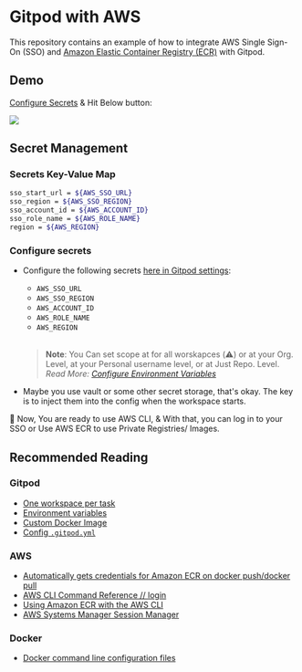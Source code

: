 # Gitpod with AWS

This repository contains an example of how to integrate AWS Single Sign-On (SSO) and [Amazon Elastic Container Registry (ECR)](https://aws.amazon.com/ecr/) with Gitpod.

## Demo

[Configure Secrets](#configure-secrets) & Hit Below button:

<a href="https://gitpod.io/#https://github.com/jsnowacki/metaflow-examples"><img src="https://gitpod.io/button/open-in-gitpod.svg"/></a>


## Secret Management

### Secrets Key-Value Map

```bash
sso_start_url = ${AWS_SSO_URL}
sso_region = ${AWS_SSO_REGION}
sso_account_id = ${AWS_ACCOUNT_ID}
sso_role_name = ${AWS_ROLE_NAME}
region = ${AWS_REGION}
```

### Configure secrets

- Configure the following secrets [here in Gitpod settings](https://gitpod.io/variables):

  - `AWS_SSO_URL`
  - `AWS_SSO_REGION`
  - `AWS_ACCOUNT_ID`
  - `AWS_ROLE_NAME`
  - `AWS_REGION`

  <br>

  > **Note**: You Can set scope at for all worskapces (⚠️) or at your Org. Level, at your Personal username level, or at Just Repo. Level. _Read More: [Configure Environment Variables](https://www.gitpod.io/docs/environment-variables#using-the-account-settings)_

- Maybe you use vault or some other secret storage, that's okay. The key is to inject them into the config when the workspace starts.

🚀 Now, You are ready to use AWS CLI, & With that, you can log in to your SSO or Use AWS ECR to use Private Registries/ Images. 


## Recommended Reading

### Gitpod

- [One workspace per task](https://www.gitpod.io/docs/workspaces)
- [Environment variables](https://www.gitpod.io/docs/environment-variables#using-the-account-settings)
- [Custom Docker Image](https://www.gitpod.io/docs/config-docker)
- [Config `.gitpod.yml`](https://www.gitpod.io/docs/config-gitpod-file)

### AWS

- [Automatically gets credentials for Amazon ECR on docker push/docker pull](https://github.com/awslabs/amazon-ecr-credential-helper)
- [AWS CLI Command Reference // login](https://awscli.amazonaws.com/v2/documentation/api/latest/reference/sso/login.html)
- [Using Amazon ECR with the AWS CLI](https://docs.aws.amazon.com/AmazonECR/latest/userguide/getting-started-cli.html)
- [AWS Systems Manager Session Manager](https://docs.aws.amazon.com/systems-manager/latest/userguide/session-manager.html)

### Docker

- [Docker command line configuration files](https://docs.docker.com/engine/reference/commandline/cli/#configuration-files)
